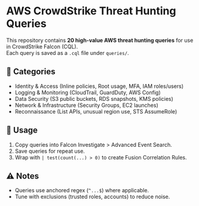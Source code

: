 # AWS CrowdStrike Threat Hunting Queries

This repository contains **20 high-value AWS threat hunting queries** for use in CrowdStrike Falcon (CQL).  
Each query is saved as a `.cql` file under `queries/`.

## 📂 Categories
- Identity & Access (Inline policies, Root usage, MFA, IAM roles/users)
- Logging & Monitoring (CloudTrail, GuardDuty, AWS Config)
- Data Security (S3 public buckets, RDS snapshots, KMS policies)
- Network & Infrastructure (Security Groups, EC2 launches)
- Reconnaissance (List APIs, unusual region use, STS AssumeRole)

## 🚀 Usage
1. Copy queries into Falcon Investigate > Advanced Event Search.
2. Save queries for repeat use.
3. Wrap with `| test(count(...) > 0)` to create Fusion Correlation Rules.

## ⚠️ Notes
- Queries use anchored regex (`^...$`) where applicable.
- Tune with exclusions (trusted roles, accounts) to reduce noise.